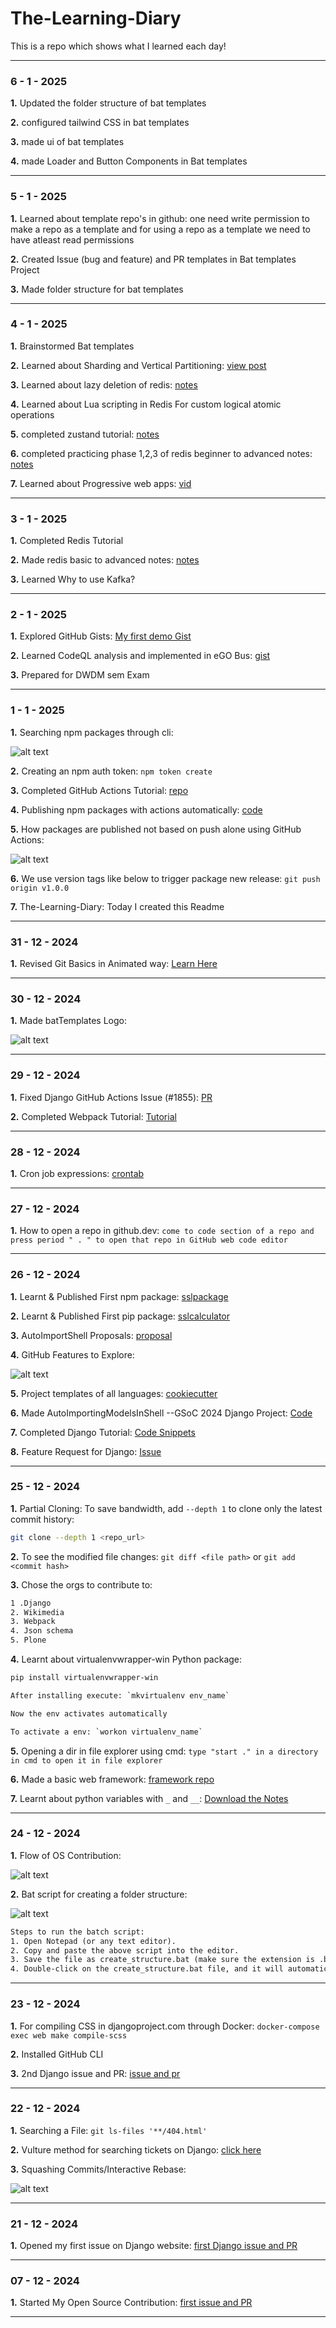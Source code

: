 
# **The-Learning-Diary**

This is a repo which shows what I learned each day!

---

### 6 - 1 - 2025

**1.** Updated the folder structure of bat templates

**2.** configured tailwind CSS in bat templates

**3.** made ui of bat templates

**4.** made Loader and Button Components in Bat templates

---

### 5 - 1 - 2025

**1.** Learned about template repo's in github: one need write permission to make a repo as a template and for using a repo as a template we need to have atleast read permissions

**2.** Created Issue (bug and feature) and PR templates in Bat templates Project

**3.** Made folder structure for bat templates

---

### 4 - 1 - 2025

**1.** Brainstormed Bat templates

**2.** Learned about Sharding and Vertical Partitioning: [view post](https://www.linkedin.com/posts/srisailamkakurala_databasedesign-horizontalpartitioning-verticalpartitioning-activity-7281159889337401344-jrY7?utm_source=share&utm_medium=member_desktop)

**3.** Learned about lazy deletion of redis: [notes](https://gist.github.com/SrisailamKakurala/5d57748e74168a18dff4761a00e04bdc#file-lazy-deletion-md)

**4.** Learned about Lua scripting in Redis For custom logical atomic operations

**5.** completed zustand tutorial: [notes](https://github.com/SrisailamKakurala/zustand)

**6.** completed practicing phase 1,2,3 of redis beginner to advanced notes: [notes](https://github.com/SrisailamKakurala/redis-prac)

**7.** Learned about Progressive web apps: [vid](https://youtu.be/RvEEZLxiAlQ?si=dTvKApMN44DrhgM1)

---

### 3 - 1 - 2025

**1.** Completed Redis Tutorial

**2.** Made redis basic to advanced notes: [notes](https://github.com/SrisailamKakurala/redis-prac)

**3.** Learned Why to use Kafka?

---

### 2 - 1 - 2025

**1.** Explored GitHub Gists: [My first demo Gist](https://gist.github.com/SrisailamKakurala)

**2.** Learned CodeQL analysis and implemented in eGO Bus: [gist](https://gist.github.com/SrisailamKakurala/26769ebb344b96e7777ff24c87b62e94)

**3.** Prepared for DWDM sem Exam

---

### 1 - 1 - 2025

**1.** Searching npm packages through cli:

![alt text](<Resources/Images/WhatsApp Image 2025-01-01 at 18.42.24_0cdd2ca3.jpg>)

**2.** Creating an npm auth token: `npm token create`

**3.** Completed GitHub Actions Tutorial: [repo](https://github.com/SrisailamKakurala/github-actions)

**4.** Publishing npm packages with actions automatically: [code](https://github.com/SrisailamKakurala/github-actions/blob/main/sampleWorkflows/workflows/publishnpm.yml)

**5.** How packages are published not based on push alone using GitHub Actions:

![alt text](<Resources/Images/WhatsApp Image 2025-01-01 at 19.05.46_ce1c3e42.jpg>)

**6.** We use version tags like below to trigger package new release: `git push origin v1.0.0`

**7.** The-Learning-Diary: Today I created this Readme

---

### 31 - 12 - 2024

**1.** Revised Git Basics in Animated way: [Learn Here](https://learngitbranching.js.org/)

---

### 30 - 12 - 2024

**1.** Made batTemplates Logo:

![alt text](<Resources/Images/Screenshot 2024-12-30 092959.png>)

---

### 29 - 12 - 2024

**1.** Fixed Django GitHub Actions Issue (#1855): [PR](https://github.com/django/djangoproject.com/pull/1855)

**2.** Completed Webpack Tutorial: [Tutorial](https://youtu.be/JXBR65bs9CA?si=fr_zuAgrUSrPKSiy)

---

### 28 - 12 - 2024

**1.** Cron job expressions: [crontab](https://crontab.guru)

---

### 27 - 12 - 2024

**1.** How to open a repo in github.dev: `come to code section of a repo and press period " . " to open that repo in GitHub web code editor`

---

### 26 - 12 - 2024

**1.** Learnt & Published First npm package: [sslpackage](https://www.npmjs.com/package/sslpackage)

**2.** Learnt & Published First pip package: [sslcalculator](https://pypi.org/project/sslcalculator/0.1/)

**3.** AutoImportShell Proposals: [proposal](https://gist.github.com/salvo-polizzi/304b8cd001e7ccef95e7f1d1b57bdea4)

**4.** GitHub Features to Explore:

![alt text](<Resources/Images/WhatsApp Image 2024-12-26 at 23.22.44_d6b420e9.jpg>)

**5.** Project templates of all languages: [cookiecutter](https://www.cookiecutter.io/)

**6.** Made AutoImportingModelsInShell --GSoC 2024 Django Project: [Code](https://github.com/SrisailamKakurala/AutoImportingModelsInShell)

**7.** Completed Django Tutorial: [Code Snippets](https://github.com/SrisailamKakurala/django-prac)

**8.** Feature Request for Django: [Issue](https://github.com/django/djangoproject.com/issues/1850)

---

### 25 - 12 - 2024

**1.** Partial Cloning: To save bandwidth, add `--depth 1` to clone only the latest commit history:

```bash
git clone --depth 1 <repo_url>
```

**2.** To see the modified file changes: `git diff <file path>` or `git add <commit hash>`

**3.** Chose the orgs to contribute to:

```txt
1 .Django
2. Wikimedia
3. Webpack
4. Json schema
5. Plone
```

**4.** Learnt about virtualenvwrapper-win Python package:

```txt
pip install virtualenvwrapper-win

After installing execute: `mkvirtualenv env_name`

Now the env activates automatically

To activate a env: `workon virtualenv_name`
```

**5.** Opening a dir in file explorer using cmd: `type "start ." in a directory in cmd to open it in file explorer`

**6.** Made a basic web framework: [framework repo](https://github.com/SrisailamKakurala/basic_framework)

**7.** Learnt about python variables with `_` and `__`: [Download the Notes](./Resources/textFiles/pythonUnderscoreVariables.txt)

---

### 24 - 12 - 2024

**1.** Flow of OS Contribution:

![alt text](<Resources/Images/WhatsApp Image 2024-12-24 at 17.53.30_74415edd.jpg>)

**2.** Bat script for creating a folder structure:

![alt text](<Resources/Images/WhatsApp Image 2024-12-24 at 22.35.10_4c264748.jpg>)

```txt
Steps to run the batch script:
1. Open Notepad (or any text editor).
2. Copy and paste the above script into the editor.
3. Save the file as create_structure.bat (make sure the extension is .bat and not .txt).
4. Double-click on the create_structure.bat file, and it will automatically create the folder structure and files for your framework.
```

---

### 23 - 12 - 2024

**1.** For compiling CSS in djangoproject.com through Docker: `docker-compose exec web make compile-scss`

**2.** Installed GitHub CLI

**3.** 2nd Django issue and PR: [issue and pr](https://github.com/django/djangoproject.com/issues/1844)

---

### 22 - 12 - 2024

**1.** Searching a File: `git ls-files '**/404.html'`

**2.** Vulture method for searching tickets on Django:  [click here](https://youtube.com/shorts/lojXKiXZoTo?si=PEsciQQGL1WKmERx)

**3.** Squashing Commits/Interactive Rebase:

![alt text](<Resources/Images/WhatsApp Image 2024-12-23 at 11.41.51_c003a232.jpg>)

---

### 21 - 12 - 2024

**1.** Opened my first issue on Django website: [first Django issue and PR](https://github.com/django/djangoproject.com/issues/1842)

---

### 07 - 12 - 2024

**1.** Started My Open Source Contribution: [first issue and PR](https://github.com/piyushgarg-dev/piyushgargdev-nextjs/issues/1770)

---